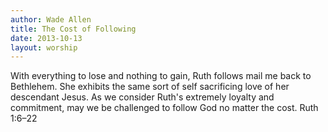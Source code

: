 ```yaml
--- 
author: Wade Allen 
title: The Cost of Following 
date: 2013-10-13 
layout: worship 
---
```


With everything to lose and nothing to gain, Ruth follows mail me back to Bethlehem. She exhibits the same sort of self sacrificing love of her descendant Jesus. As we consider Ruth's extremely loyalty and commitment, may we be challenged to follow God no matter the cost. Ruth 1:6–22
